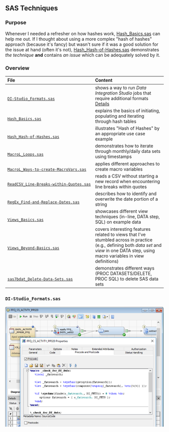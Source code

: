 ## SAS Techniques

### Purpose

Whenever I needed a refresher on how hashes work, [Hash_Basics.sas](https://github.com/j-honnacker/data-mgmt-SAS/blob/master/SAS-techniques/Hash_Basics.sas "Hash_Basics.sas") can help me out. If I thought about using a more complex "hash of hashes" approach (because it's fancy) but wasn't sure if it was a good solution for the issue at hand (often it's not), [Hash_Hash-of-Hashes.sas](https://github.com/j-honnacker/data-mgmt-SAS/blob/master/SAS-techniques/Hash_Hash-of-Hashes.sas "Hash_Hash-of-Hashes.sas") demonstrates *the technique* **and** contains *an issue* which can be adequately solved by it.


### Overview

<table>

<thead>
<tr>
<th align="left">File</th>
<th align="left">Content</th>
</tr>
</thead>

<tbody>

<!-- DI-Studio_Formats.sas -->
<tr>

<td align="left">
<code><a target="_blank" rel="noopener noreferrer" href="https://github.com/j-honnacker/data-mgmt-SAS/blob/master/SAS-techniques/DI-Studio_Formats.sas">
DI-Studio_Formats.sas
</a></code>
</td>

<td align="left">
shows a way to run <i>Data Integration Studio</i> jobs that require additional formats <a href="#DI-Studio_Formats">Details</a>
</td>
</tr>


<!-- Hash_Basics.sas --> 
<tr>

<td align="left">
<code><a target="_blank" rel="noopener noreferrer" href="https://github.com/j-honnacker/data-mgmt-SAS/blob/master/SAS-techniques/Hash_Basics.sas">
Hash_Basics.sas
</a></code>
</td>

<td align="left">
explains the basics of initiating, populating and iterating through hash tables
</td>
</tr>


<!-- Hash_Hash-of-Hashes.sas --> 
<tr>

<td align="left">
<code><a target="_blank" rel="noopener noreferrer" href="https://github.com/j-honnacker/data-mgmt-SAS/blob/master/SAS-techniques/Hash_Hash-of-Hashes.sas">
Hash_Hash&#8209;of&#8209;Hashes.sas
</a></code>
</td>

<td align="left">
illustrates "Hash of Hashes" by an appropriate use case example
</td>

</tr>


<!-- MacroL_Loops.sas --> 
<tr>

<td align="left">
<code><a target="_blank" rel="noopener noreferrer" href="https://github.com/j-honnacker/data-mgmt-SAS/blob/master/SAS-techniques/MacroL_Loops.sas">
MacroL_Loops.sas
</a></code>
</td>

<td align="left">
demonstrates how to iterate through monthly/daily data sets using timestamps
</td>

</tr>


<!-- MacroL_Loops.sa --> 
<tr>

<td align="left">
<code><a target="_blank" rel="noopener noreferrer" href="https://github.com/j-honnacker/data-mgmt-SAS/blob/master/SAS-techniques/MacroL_Ways-to-create-MacroVars.sas">
MacroL_Ways&#8209;to&#8209;create&#8209;MacroVars.sas
</a></code>
</td>

<td align="left">
applies different approaches to create macro variables
</td>

</tr>


<!-- ReadCSV_Find-and-Replace-Dates.sas -->
<tr>

<td align="left">
<code><a target="_blank" rel="noopener noreferrer" href="https://github.com/j-honnacker/data-mgmt-SAS/blob/master/SAS-techniques/ReadCSV_Line-Breaks-within-Quotes.sas">
ReadCSV_Line&#8209;Breaks&#8209;within&#8209;Quotes.sas
</a></code>
</td>

<td align="left">
reads a CSV without starting a new record when encountering line breaks within quotes
</td>

</tr>


<!-- RegEx_Find-and-Replace-Dates.sas -->
<tr>

<td align="left">
<code><a target="_blank" rel="noopener noreferrer" href="https://github.com/j-honnacker/data-mgmt-SAS/blob/master/SAS-techniques/RegEx_Find-and-Replace-Dates.sas">
RegEx_Find-and-Replace-Dates.sas
</a></code>
</td>

<td align="left">
describes how to identify and overwrite the date portion of a string
</td>

</tr>


<!-- Views_Basics.sas -->
<tr>

<td align="left">
<code><a target="_blank" rel="noopener noreferrer" href="https://github.com/j-honnacker/data-mgmt-SAS/blob/master/SAS-techniques/Views_Basics.sas">
Views_Basics.sas
</a></code>
</td>

<td align="left">
showcases different view techniques (in-line, DATA step, SQL) on example data
</td>

</tr>


<!-- Views_Beyond-Basics.sas -->
<tr>

<td align="left">
<code><a target="_blank" rel="noopener noreferrer" href="https://github.com/j-honnacker/data-mgmt-SAS/blob/master/SAS-techniques/Views_Beyond-Basics.sas">
Views_Beyond&#8209;Basics.sas
</code></a>
</td>

<td align="left">
covers interesting features related to views that I've stumbled across in practice
(e.g., defining both <i>data set</i> and <i>view</i> in one DATA step, using macro variables in view definitions)
</td>

</tr>


<!-- sas7bdat_Delete-Data-Sets.sas -->
<tr>

<td align="left">
<code><a target="_blank" rel="noopener noreferrer" href="https://github.com/j-honnacker/data-mgmt-SAS/blob/master/SAS-techniques/sas7bdat_Delete-Data-Sets.sas">
sas7bdat_Delete&#8209;Data&#8209;Sets.sas
</code></a>
</td>

<td align="left">
demonstrates different ways (PROC DATASETS/DELETE, PROC SQL) to delete SAS data sets
</td>

</tr>

</tbody>

</table>


<a id='DI-Studio_Formats'></a>
### <code>DI-Studio_Formats.sas</code>

<img src="https://github.com/j-honnacker/data-mgmt-SAS/blob/README/DI-Studio_Precode.PNG" alt="Precode tab of a DI Studio job" width="600"/>
